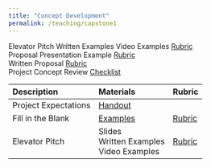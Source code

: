 ```yaml
---
title: "Concept Development"
permalink: /teaching/capstone1
---
```




Elevator Pitch Written Examples Video Examples [Rubric](/files/CET49xRubricElevatorPitch.pdf)  
Proposal Presentation Example [Rubric](/files/CET49xRubricProposalPresentation.pdf)  
Written Proposal [Rubric](/files/CET49xRubricWrittenProposal.pdf)  
Project Concept Review [Checklist](/files/CET49x/PCRForm.pdf)  

| Description           | Materials                | Rubric |
| :-------------------- | :----------------------- | :----- |
| Project Expectations  | [Handout](/files/CET49x/CET497_Expectations.pdf) |                                            |
| Fill in the Blank     | [Examples](/files/CET49x/CET497_Revelance.pdf)   | [Rubric](/files/CET49xRubricRelevance.pdf) |
| Elevator Pitch        | Slides <br> Written Examples <br> Video Examples | [Rubric](/files/CET49xRubricElevatorPitch.pdf) |
